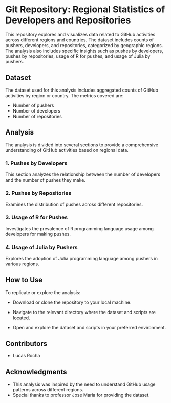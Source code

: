 # Git Repository: Regional Statistics of Developers and Repositories

This repository explores and visualizes data related to GitHub activities across different regions and countries. The dataset includes counts of pushers, developers, and repositories, categorized by geographic regions. The analysis also includes specific insights such as pushes by developers, pushes by repositories, usage of R for pushes, and usage of Julia by pushers.

## Dataset

The dataset used for this analysis includes aggregated counts of GitHub activities by region or country. The metrics covered are:

- Number of pushers
- Number of developers
- Number of repositories

## Analysis

The analysis is divided into several sections to provide a comprehensive understanding of GitHub activities based on regional data.

### 1. Pushes by Developers

This section analyzes the relationship between the number of developers and the number of pushes they make.

### 2. Pushes by Repositories

Examines the distribution of pushes across different repositories.

### 3. Usage of R for Pushes

Investigates the prevalence of R programming language usage among developers for making pushes.

### 4. Usage of Julia by Pushers

Explores the adoption of Julia programming language among pushers in various regions.

## How to Use

To replicate or explore the analysis:

- Download or clone the repository to your local machine.

- Navigate to the relevant directory where the dataset and scripts are located.

- Open and explore the dataset and scripts in your preferred environment.

## Contributors

- Lucas Rocha

## Acknowledgments

- This analysis was inspired by the need to understand GitHub usage patterns across different regions.
- Special thanks to professor Jose Maria for providing the dataset.
